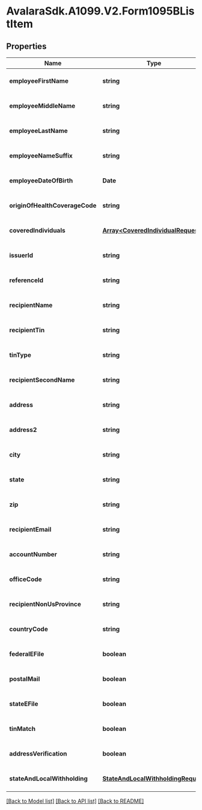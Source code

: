 # AvalaraSdk.A1099.V2.Form1095BListItem

## Properties

Name | Type | Description | Notes
------------ | ------------- | ------------- | -------------
**employeeFirstName** | **string** |  | [optional] [default to undefined]
**employeeMiddleName** | **string** |  | [optional] [default to undefined]
**employeeLastName** | **string** |  | [optional] [default to undefined]
**employeeNameSuffix** | **string** |  | [optional] [default to undefined]
**employeeDateOfBirth** | **Date** |  | [optional] [default to undefined]
**originOfHealthCoverageCode** | **string** |  | [optional] [default to undefined]
**coveredIndividuals** | [**Array&lt;CoveredIndividualRequest&gt;**](CoveredIndividualRequest.md) |  | [optional] [default to undefined]
**issuerId** | **string** |  | [optional] [default to undefined]
**referenceId** | **string** |  | [optional] [default to undefined]
**recipientName** | **string** |  | [optional] [default to undefined]
**recipientTin** | **string** |  | [optional] [default to undefined]
**tinType** | **string** |  | [optional] [default to undefined]
**recipientSecondName** | **string** |  | [optional] [default to undefined]
**address** | **string** |  | [optional] [default to undefined]
**address2** | **string** |  | [optional] [default to undefined]
**city** | **string** |  | [optional] [default to undefined]
**state** | **string** |  | [optional] [default to undefined]
**zip** | **string** |  | [optional] [default to undefined]
**recipientEmail** | **string** |  | [optional] [default to undefined]
**accountNumber** | **string** |  | [optional] [default to undefined]
**officeCode** | **string** |  | [optional] [default to undefined]
**recipientNonUsProvince** | **string** |  | [optional] [default to undefined]
**countryCode** | **string** |  | [optional] [default to undefined]
**federalEFile** | **boolean** |  | [optional] [default to undefined]
**postalMail** | **boolean** |  | [optional] [default to undefined]
**stateEFile** | **boolean** |  | [optional] [default to undefined]
**tinMatch** | **boolean** |  | [optional] [default to undefined]
**addressVerification** | **boolean** |  | [optional] [default to undefined]
**stateAndLocalWithholding** | [**StateAndLocalWithholdingRequest**](StateAndLocalWithholdingRequest.md) |  | [optional] [default to undefined]

[[Back to Model list]](../../../README.md#documentation-for-models) [[Back to API list]](../../../README.md#documentation-for-api-endpoints) [[Back to README]](../../../README.md)

